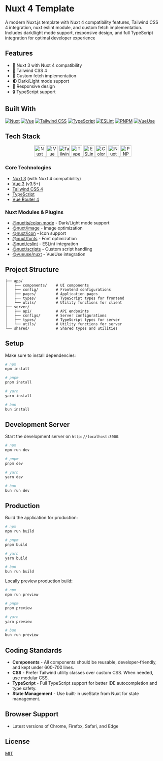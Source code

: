 # Nuxt 4 Template

A modern Nuxt.js template with Nuxt 4 compatibility features, Tailwind CSS 4 integration, nuxt eslint module, and custom fetch implementation. Includes dark/light mode support, responsive design, and full TypeScript integration for optimal developer experience

## Features

- 🚀 Nuxt 3 with Nuxt 4 compatibility
- 🎨 Tailwind CSS 4
- 🔄 Custom fetch implementation
- 🌓 Dark/Light mode support
- 📱 Responsive design
- 🔒 TypeScript support

## Built With

[![Nuxt][nuxt-shield]][nuxt-url]
[![Vue][vue-shield]][vue-url]
[![Tailwind CSS][tailwind-shield]][tailwind-url]
[![TypeScript][typescript-shield]][typescript-url]
[![ESLint][eslint-shield]][eslint-url]
[![PNPM][pnpm-shield]][pnpm-url]
[![VueUse][vueuse-shield]][vueuse-url]

[nuxt-shield]: https://img.shields.io/badge/Nuxt-3.16+-00DC82?style=for-the-badge&logo=nuxt.js&logoColor=white
[nuxt-url]: https://nuxt.com/
[vue-shield]: https://img.shields.io/badge/Vue-3.5+-4FC08D?style=for-the-badge&logo=vue.js&logoColor=white
[vue-url]: https://vuejs.org/
[tailwind-shield]: https://img.shields.io/badge/Tailwind-4.1+-38B2AC?style=for-the-badge&logo=tailwindcss&logoColor=white
[tailwind-url]: https://tailwindcss.com/
[typescript-shield]: https://img.shields.io/badge/TypeScript-Latest-3178C6?style=for-the-badge&logo=typescript&logoColor=white
[typescript-url]: https://www.typescriptlang.org/
[eslint-shield]: https://img.shields.io/badge/ESLint-9.0+-4B32C3?style=for-the-badge&logo=eslint&logoColor=white
[eslint-url]: https://eslint.org/
[pnpm-shield]: https://img.shields.io/badge/PNPM-10.7+-F69220?style=for-the-badge&logo=pnpm&logoColor=white
[pnpm-url]: https://pnpm.io/
[vueuse-shield]: https://img.shields.io/badge/VueUse-13.1.0-42B883?style=for-the-badge&logo=vueuse&logoColor=white
[vueuse-url]: https://vueuse.org/

## Tech Stack

<p align="center">
  <a href="https://nuxt.com/" target="_blank" rel="noreferrer">
    <img src="https://nuxt.com/assets/design-kit/icon-green.svg" width="36" height="36" alt="Nuxt" />
  </a>
  <a href="https://vuejs.org/" target="_blank" rel="noreferrer">
    <img src="https://upload.wikimedia.org/wikipedia/commons/9/95/Vue.js_Logo_2.svg" width="36" height="36" alt="Vue" />
  </a>
  <a href="https://tailwindcss.com/" target="_blank" rel="noreferrer">
    <img src="https://upload.wikimedia.org/wikipedia/commons/d/d5/Tailwind_CSS_Logo.svg" width="36" height="36" alt="Tailwind CSS" />
  </a>
  <a href="https://www.typescriptlang.org/" target="_blank" rel="noreferrer">
    <img src="https://upload.wikimedia.org/wikipedia/commons/4/4c/Typescript_logo_2020.svg" width="36" height="36" alt="TypeScript" />
  </a>
  <a href="https://eslint.org/" target="_blank" rel="noreferrer">
    <img src="https://upload.wikimedia.org/wikipedia/commons/e/e3/ESLint_logo.svg" width="36" height="36" alt="ESLint" />
  </a>
  <a href="https://nuxt.com/modules/color-mode" target="_blank" rel="noreferrer">
    <img src="https://api.nuxtjs.org/api/ipx/s_80,f_webp/gh/nuxt/modules/main/icons/color-mode.png" width="36" height="36" alt="Color Mode" />
  </a>
  <a href="https://image.nuxt.com/" target="_blank" rel="noreferrer">
    <img src="https://api.nuxtjs.org/api/ipx/s_80,f_webp/gh/nuxt/modules/main/icons/nuxt.svg" width="36" height="36" alt="Nuxt Image" />
  </a>
  <a href="https://pnpm.io/" target="_blank" rel="noreferrer">
    <img src="https://pnpm.io/img/pnpm-no-name-with-frame.svg" width="36" height="36" alt="PNPM" />
  </a>
</p>

### Core Technologies

- [Nuxt 3](https://nuxt.com/) (with Nuxt 4 compatibility)
- [Vue 3](https://vuejs.org/) (v3.5+)
- [Tailwind CSS 4](https://tailwindcss.com/)
- [TypeScript](https://www.typescriptlang.org/)
- [Vue Router 4](https://router.vuejs.org/)

### Nuxt Modules & Plugins

- [@nuxtjs/color-mode](https://nuxt.com/modules/color-mode) - Dark/Light mode support
- [@nuxt/image](https://nuxt.com/modules/image) - Image optimization
- [@nuxt/icon](https://nuxt.com/modules/icon) - Icon support
- [@nuxt/fonts](https://nuxt.com/modules/fonts) - Font optimization
- [@nuxt/eslint](https://nuxt.com/modules/eslint) - ESLint integration
- [@nuxt/scripts](https://nuxt.com/modules/scripts) - Custom script handling
- [@vueuse/nuxt](https://vueuse.org/nuxt) - VueUse integration

## Project Structure

```
├── app/
│   ├── components/    # UI components
│   ├── config/        # Frontend configurations
│   ├── pages/         # Application pages
│   ├── types/         # TypeScript types for frontend
│   └── utils/         # Utility functions for client
├── server/
│   ├── api/           # API endpoints
│   ├── configs/       # Server configurations
│   ├── types/         # TypeScript types for server
│   └── utils/         # Utility functions for server
└── shared/            # Shared types and utilities
```

## Setup

Make sure to install dependencies:

```bash
# npm
npm install

# pnpm
pnpm install

# yarn
yarn install

# bun
bun install
```

## Development Server

Start the development server on `http://localhost:3000`:

```bash
# npm
npm run dev

# pnpm
pnpm dev

# yarn
yarn dev

# bun
bun run dev
```

## Production

Build the application for production:

```bash
# npm
npm run build

# pnpm
pnpm build

# yarn
yarn build

# bun
bun run build
```

Locally preview production build:

```bash
# npm
npm run preview

# pnpm
pnpm preview

# yarn
yarn preview

# bun
bun run preview
```

## Coding Standards

- **Components** - All components should be reusable, developer-friendly, and kept under 600-700 lines.
- **CSS** - Prefer Tailwind utility classes over custom CSS. When needed, use modular CSS.
- **TypeScript** - Full TypeScript support for better IDE autocompletion and type safety.
- **State Management** - Use built-in useState from Nuxt for state management.

## Browser Support

- Latest versions of Chrome, Firefox, Safari, and Edge

## License

[MIT](LICENSE)
